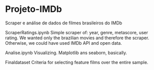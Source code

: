 # Projeto-IMDb
Scraper e análise de dados de filmes brasileiros do IMDb

ScraperRatings.ipynb
Simple scraper of: year, genre, metascore, user rating. 
We wanted only the brazilian movies and therefore the scraper. Otherwise, we could have used IMDb API and open data. 

Analise.ipynb
Visualizing. Matplotlib ans seaborn, basically. 

Finaldataset
Criteria for selecting feature films over the entire sample. 
